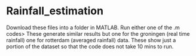 # Rainfall_estimation
Download these files into a folder in MATLAB. Run either one of the .m codes> These generate similar results but one for the groningen (real time rainfall) one for rotterdam (averaged rainfall) data. These show just a portion of the dataset so that the code does not take 10 mins to run.
